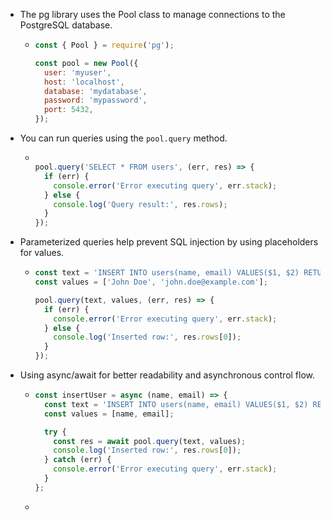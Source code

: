 - The pg library uses the Pool class to manage connections to the PostgreSQL database.
	- ```js
	  const { Pool } = require('pg');
	  
	  const pool = new Pool({
	    user: 'myuser',
	    host: 'localhost',
	    database: 'mydatabase',
	    password: 'mypassword',
	    port: 5432,
	  });
	  ```
- You can run queries using the `pool.query` method.
	- ```js
	  
	  pool.query('SELECT * FROM users', (err, res) => {
	    if (err) {
	      console.error('Error executing query', err.stack);
	    } else {
	      console.log('Query result:', res.rows);
	    }
	  });
	  ```
- Parameterized queries help prevent SQL injection by using placeholders for values.
	- ```js
	  const text = 'INSERT INTO users(name, email) VALUES($1, $2) RETURNING *';
	  const values = ['John Doe', 'john.doe@example.com'];
	  
	  pool.query(text, values, (err, res) => {
	    if (err) {
	      console.error('Error executing query', err.stack);
	    } else {
	      console.log('Inserted row:', res.rows[0]);
	    }
	  });
	  ```
- Using async/await for better readability and asynchronous control flow.
	- ```js
	  const insertUser = async (name, email) => {
	    const text = 'INSERT INTO users(name, email) VALUES($1, $2) RETURNING *';
	    const values = [name, email];
	  
	    try {
	      const res = await pool.query(text, values);
	      console.log('Inserted row:', res.rows[0]);
	    } catch (err) {
	      console.error('Error executing query', err.stack);
	    }
	  };
	  ```
	-